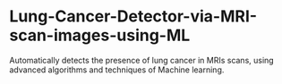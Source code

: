 # Lung-Cancer-Detector-via-MRI-scan-images-using-ML
Automatically detects the presence of lung cancer in MRIs scans, using advanced algorithms and techniques of Machine learning.
